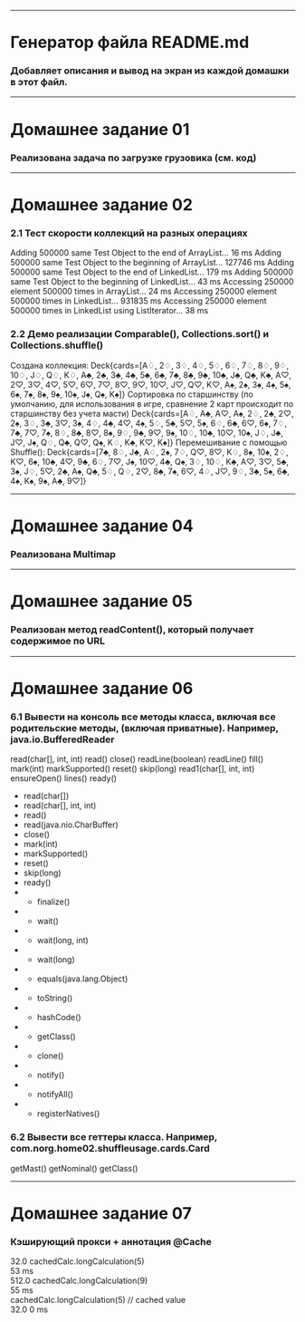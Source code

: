 ********
# Генератор файла README.md
### Добавляет описания и вывод на экран из каждой домашки в этот файл.  
********
# Домашнее задание 01
### Реализована задача по загрузке грузовика (см. код)

********
# Домашнее задание 02
### 2.1 Тест скорости коллекций на разных операциях
Adding 500000 same Test Object to the end of ArrayList...
16 ms
Adding 500000 same Test Object to the beginning of ArrayList...
127746 ms
Adding 500000 same Test Object to the end of LinkedList...
179 ms
Adding 500000 same Test Object to the beginning of LinkedList...
43 ms
Accessing 250000 element 500000 times in ArrayList...
24 ms
Accessing 250000 element 500000 times in LinkedList...
931835 ms
Accessing 250000 element 500000 times in LinkedList using ListIterator...
38 ms


### 2.2 Демо реализации Comparable(), Collections.sort() и Collections.shuffle()
Создана коллекция:
Deck{cards=[A♢, 2♢, 3♢, 4♢, 5♢, 6♢, 7♢, 8♢, 9♢, 10♢, J♢, Q♢, K♢, A♣, 2♣, 3♣, 4♣, 5♣, 6♣, 7♣, 8♣, 9♣, 10♣, J♣, Q♣, K♣, A♡, 2♡, 3♡, 4♡, 5♡, 6♡, 7♡, 8♡, 9♡, 10♡, J♡, Q♡, K♡, A♠, 2♠, 3♠, 4♠, 5♠, 6♠, 7♠, 8♠, 9♠, 10♠, J♠, Q♠, K♠]}
Сортировка по старшинству (по умолчанию, для использования в игре, сравнение 2 карт происходит по старшинству без учета масти)
Deck{cards=[A♢, A♣, A♡, A♠, 2♢, 2♣, 2♡, 2♠, 3♢, 3♣, 3♡, 3♠, 4♢, 4♣, 4♡, 4♠, 5♢, 5♣, 5♡, 5♠, 6♢, 6♣, 6♡, 6♠, 7♢, 7♣, 7♡, 7♠, 8♢, 8♣, 8♡, 8♠, 9♢, 9♣, 9♡, 9♠, 10♢, 10♣, 10♡, 10♠, J♢, J♣, J♡, J♠, Q♢, Q♣, Q♡, Q♠, K♢, K♣, K♡, K♠]}
Перемешивание с помощью Shuffle():
Deck{cards=[7♣, 8♢, J♣, A♢, 2♠, 7♢, Q♡, 8♡, K♢, 8♠, 10♠, 2♢, K♡, 6♠, 10♣, 4♡, 9♣, 6♢, 7♡, J♠, 10♡, 4♣, Q♠, 3♢, 10♢, K♣, A♡, 3♡, 5♣, 3♠, J♢, 5♡, 2♣, A♠, Q♣, 5♢, Q♢, 2♡, 8♣, 7♠, 6♡, 4♢, J♡, 9♢, 3♣, 5♠, 6♣, 4♠, K♠, 9♠, A♣, 9♡]}


********
# Домашнее задание 04
### Реализована Multimap
********
# Домашнее задание 05
### Реализован метод readContent(), который получает содержимое по URL
********
# Домашнее задание 06
### 6.1 Вывести на консоль все методы класса, включая все родительские методы, (включая приватные). Например, java.io.BufferedReader
read(char[], int, int)
read()
close()
readLine(boolean)
readLine()
fill()
mark(int)
markSupported()
reset()
skip(long)
read1(char[], int, int)
ensureOpen()
lines()
ready()
* read(char[])
* read(char[], int, int)
* read()
* read(java.nio.CharBuffer)
* close()
* mark(int)
* markSupported()
* reset()
* skip(long)
* ready()
* * finalize()
* * wait()
* * wait(long, int)
* * wait(long)
* * equals(java.lang.Object)
* * toString()
* * hashCode()
* * getClass()
* * clone()
* * notify()
* * notifyAll()
* * registerNatives()


### 6.2 Вывести все геттеры класса. Например, com.norg.home02.shuffleusage.cards.Card
getMast()
getNominal()
getClass()
********
# Домашнее задание 07
### Кэширующий прокси + аннотация @Cache
32.0
cachedCalc.longCalculation(5)  
53 ms  
512.0
cachedCalc.longCalculation(9)  
55 ms  
cachedCalc.longCalculation(5) // cached value  
32.0
0 ms  
